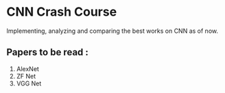 # CNN Crash Course
Implementing, analyzing and comparing the best works on CNN as of now.
## Papers to be read : 
1. AlexNet
2. ZF Net
3. VGG Net

